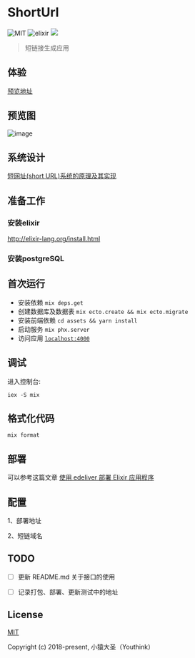 # ShortUrl

![MIT](https://img.shields.io/github/license/Youthink/short_url?logo=lightgreen)
![elixir](https://img.shields.io/badge/language-elixir-%234e2a8e)
[![](https://img.shields.io/badge/%E7%B3%BB%E7%BB%9F%E8%AE%BE%E8%AE%A1-%E5%8E%9F%E7%90%86-blue)](https://hufangyun.com/2017/short-url/)

> 短链接生成应用

## 体验

[预览地址](https://fearless-trustworthy-aidi.gigalixirapp.com/)

## 预览图

![image](https://user-images.githubusercontent.com/9588284/65018350-77ff9280-d95b-11e9-80fd-8f11010f3e2b.png)

## 系统设计

[短网址(short URL)系统的原理及其实现](https://hufangyun.com/2017/short-url/)

## 准备工作

###  安装elixir

http://elixir-lang.org/install.html

### 安装postgreSQL

## 首次运行

  * 安装依赖  `mix deps.get`
  * 创建数据库及数据表  `mix ecto.create && mix ecto.migrate`
  * 安装前端依赖 `cd assets && yarn install`
  * 启动服务 `mix phx.server`
  * 访问应用 [`localhost:4000`](http://localhost:4000)

## 调试

进入控制台:

```shell
iex -S mix
```

## 格式化代码

```
mix format
```
## 部署

可以参考这篇文章 [使用 edeliver 部署 Elixir 应用程序](https://hufangyun.com/2017/elixir-edeliver/)

## 配置

1、部署地址

2、短链域名

## TODO

- [ ] 更新 README.md 关于接口的使用

- [ ] 记录打包、部署、更新测试中的地址

## License

[MIT](http://opensource.org/licenses/MIT)

Copyright (c) 2018-present, 小猿大圣（Youthink）
